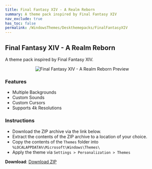 ```yaml
---
title: Final Fantasy XIV - A Realm Reborn
summary: A theme pack inspired by Final Fantasy XIV
nav_exclude: true
has_toc: false
permalink: /WindowsThemes/Deskthemepacks/FinalFantasyXIV
---
```


## Final Fantasy XIV - A Realm Reborn
A theme pack inspired by Final Fantasy XIV.

<div align="center">
    <img src="https://gitlab.com/the-back-room/deskthemepacks/sfw/ffxiv-arr/-/raw/main/Extras/Preview.bmp" alt="Final Fantasy XIV - A Realm Reborn Preview" style="max-width: 100%; height: auto;" />
</div>

### Features

- Multiple Backgrounds
- Custom Sounds
- Custom Cursors
- Supports 4k Resolutions

### Instructions

- Download the ZIP archive via the link below.
- Extract the contents of the ZIP archive to a location of your choice.
- Copy the contents of the `Themes` folder into `%LOCALAPPDATA%\Microsoft\Windows\Themes\`
- Apply the theme via `Settings > Personalization > Themes`

**Download**: [Download ZIP](https://gitlab.com/the-back-room/deskthemepacks/sfw/ffxiv-arr/-/archive/main/ffxiv-arr-main.zip)